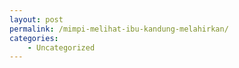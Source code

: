 ```yaml
---
layout: post
permalink: /mimpi-melihat-ibu-kandung-melahirkan/
categories:
    - Uncategorized
---
```


